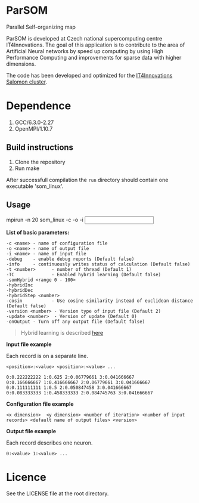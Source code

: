 # ParSOM
Parallel Self-organizing map

ParSOM is developed at Czech national supercomputing centre IT4Innovations. The goal of this application is to contribute to the area of Artificial Neural networks by speed up computing by using High Performance Computing and improvements for sparse data with higher dimensions. 

The code has been developed and optimized for the [IT4Innovations Salomon cluster](https://docs.it4i.cz/salomon/hardware-overview/).

# Dependence
1. GCC/6.3.0-2.27
2. OpenMPI/1.10.7


## Build instructions
1. Clone the repository
2. Run make

After successfull compilation the `run` directory should contain one executable 'som_linux'.

## Usage

mpirun -n 20 som_linux -c <file> -o <file> -i <input>

**List of basic parameters:**
```
-c <name> - name of configuration file
-o <name> - name of output file
-i <name> - name of input file
-debug    - enable debug reports (Default false)
-info     - continuously writes status of calculation (Default false)
-t <number>      - number of thread (Default 1)
-TC              - Enabled hybrid learning (Default false) 
-somHybrid <range 0 - 100> 
-hybridInc        
-hybridDec        
-hybridStep <number>
-cosin           - Use cosine similarity instead of euclidean distance (Default false)
-version <number> - Version type of input file (Default 2)
-update <number>  - Version of update (Default 0)
-onOutput - Turn off any output file (Default false)
```
>Hybrid learning is described [here](https://www.scopus.com/record/display.uri?eid=2-s2.0-84959217069&origin=resultslist&sort=plf-f&src=s&sid=a17258611de1fb30fefc2aeb51f1fa5d&sot=autdocs&sdt=autdocs&sl=18&s=AU-ID%2853985639600%29&relpos=4&citeCnt=2&searchTerm=)

**Input file example**

Each record is on a separate line. 

`<position>:<value> <position>:<value> ...`
```
0:0.222222222 1:0.625 2:0.06779661 3:0.041666667
0:0.166666667 1:0.416666667 2:0.06779661 3:0.041666667
0:0.111111111 1:0.5 2:0.050847458 3:0.041666667
0:0.083333333 1:0.458333333 2:0.084745763 3:0.041666667
```

**Configuration file example**

`<x dimension>  <y dimension> <number of iteration> <number of input records> <default name of output files> <version>`

**Output file example**

Each record describes one neuron.

`0:<value> 1:<value> ... `

# Licence

See the LICENSE file at the root directory.
